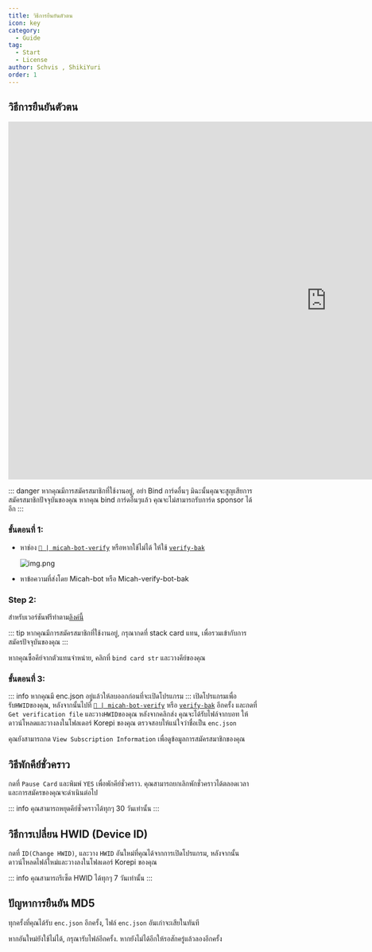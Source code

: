 ```yaml
---
title: วิธีการยืนยันตัวตน
icon: key
category:
  - Guide
tag:
  - Start
  - License
author: Schvis , ShikiYuri
order: 1
---
```

## วิธีการยืนยันตัวตน

<div class="iframe-container"><iframe width="1280" height="720" src="https://www.youtube.com/embed/ST9akMsGJog" title="How to activate your key - Korepi" frameborder="0" allow="accelerometer; autoplay; clipboard-write; encrypted-media; gyroscope; picture-in-picture; web-share" referrerpolicy="strict-origin-when-cross-origin" allowfullscreen></iframe></div>

::: danger หากคุณมีการสมัครสมาชิกที่ใช้งานอยู่, อย่า Bind การ์ดอื่นๆ มิฉะนั้นคุณจะสูญเสียการสมัครสมาชิกปัจจุบันของคุณ หากคุณ bind การ์ดอื่นๆแล้ว คุณจะไม่สามารถรับการ์ด sponsor ได้อีก
:::

### ขั้นตอนที่ 1:
- หาช่อง [`🔑 | micah-bot-verify`](https://discord.com/channels/1069057220802781265/1203687333107335198) หรือหากใช้ไม่ได้ ให้ใช้ [`verify-bak`](https://discord.com/channels/1069057220802781265/1238877451174678558)

  ![img.png](/assets/images/docs/202402/verify-1.png)
- หาข้อความที่ส่งโดย Micah-bot หรือ Micah-verify-bot-bak
### Step 2:
สำหรับเวอร์ชันฟรีทำตาม[ลิงค์นี้](free.md)

::: tip หากคุณมีการสมัครสมาชิกที่ใช้งานอยู่, กรุณากดที่ stack card แทน, เพื่อรวมเข้ากับการสมัครปัจจุบันของคุณ
:::

หากคุณซื้อคีย์จากตัวแทนจำหน่าย, คลิกที่ `bind card str` และวางคีย์ของคุณ

### ขั้นตอนที่ 3:
::: info หากคุณมี enc.json อยู่แล้วให้ลบออกก่อนที่จะเปิดโปรแกรม
:::
เปิดโปรแกรมเพื่อรับ`HWID`ของคุณ, หลังจากนั้นไปที่ [`🔑 | micah-bot-verify`](https://discord.com/channels/1069057220802781265/1203687333107335198) หรือ [`verify-bak`](https://discord.com/channels/1069057220802781265/1238877451174678558) อีกครั้ง และกดที่ `Get verification file` และวาง`HWID`ของคุณ
หลังจากคลิกส่ง คุณจะได้รับไฟล์จากบอท ให้ดาวน์โหลดและวางลงในโฟลเดอร์ Korepi ของคุณ ตรวจสอบให้แน่ใจว่าชื่อเป็น `enc.json`

คุณยังสามารถกด `View Subscription Information` เพื่อดูข้อมูลการสมัครสมาชิกของคุณ

## วิธีพักคีย์ชั่วคราว

กดที่ `Pause Card` และพิมพ์ `YES` เพื่อพักคีย์ชั่วคราว. คุณสามารถยกเลิกพักชั่วคราวได้ตลอดเวลาและการสมัครของคุณจะดำเนินต่อไป

::: info คุณสามารถหยุดคีย์ชั่วคราวได้ทุกๆ 30 วันเท่านั้น
:::

## วิธีการเปลี่ยน HWID (Device ID)

กดที่ `ID(Change HWID)`, และวาง `HWID` อันใหม่ที่คุณได้จากการเปิดโปรแกรม, หลังจากนั้นดาวน์โหลดไฟล์ใหม่และวางลงในโฟลเดอร์ Korepi ของคุณ

::: info คุณสามารถรีเซ็ต HWID ได้ทุกๆ 7 วันเท่านั้น
:::

## ปัญหาการยืนยัน MD5
ทุกครั้งที่คุณได้รับ `enc.json` อีกครั้ง, ไฟล์ `enc.json` อันเก่าจะเสียในทันที

หากอันใหม่ยังใช้ไม่ได้, กรุณารับไฟล์อีกครั้ง. หากยังไม่ได้อีกให้รอสักครู่แล้วลองอีกครั้ง
